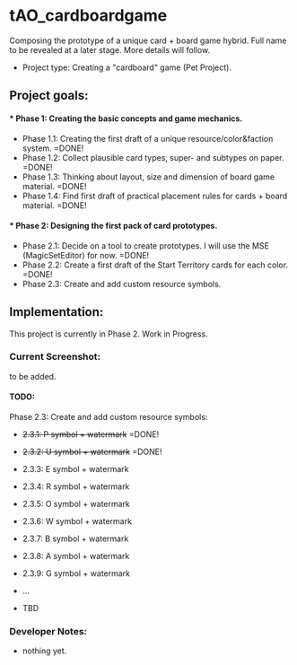 # tAO_cardboardgame
Composing the prototype of a unique card + board game hybrid. Full name to be revealed at a later stage. More details will follow.

* Project type: Creating a "cardboard" game (Pet Project).

## Project goals:

#### * Phase 1: Creating the basic concepts and game mechanics.

* Phase 1.1: Creating the first draft of a unique resource/color&faction system. =DONE!
* Phase 1.2: Collect plausible card types, super- and subtypes on paper. =DONE!
* Phase 1.3: Thinking about layout, size and dimension of board game material. =DONE!
* Phase 1.4: Find first draft of practical placement rules for cards + board material. =DONE!

#### * Phase 2: Designing the first pack of card prototypes.

* Phase 2.1: Decide on a tool to create prototypes. I will use the MSE (MagicSetEditor) for now. =DONE!
* Phase 2.2: Create a first draft of the Start Territory cards for each color. =DONE!
* Phase 2.3: Create and add custom resource symbols.

## Implementation:
This project is currently in Phase 2. Work in Progress.
  
### Current Screenshot:
to be added.

#### TODO:  

Phase 2.3: Create and add custom resource symbols:
* ~~2.3.1: P symbol + watermark~~ =DONE!
* ~~2.3.2: U symbol + watermark~~ =DONE!
* 2.3.3: E symbol + watermark
* 2.3.4: R symbol + watermark
* 2.3.5: O symbol + watermark
* 2.3.6: W symbol + watermark
* 2.3.7: B symbol + watermark
* 2.3.8: A symbol + watermark
* 2.3.9: G symbol + watermark


* ...
* TBD

  
### Developer Notes:
* nothing yet.
